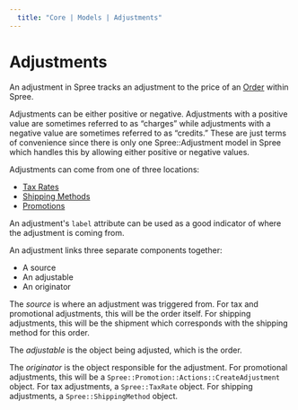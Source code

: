 ```yaml
---
  title: "Core | Models | Adjustments"
---
```


# Adjustments

An adjustment in Spree tracks an adjustment to the price of an
[Order](/developer/core/models/order) within Spree. 

Adjustments can be either positive or negative. Adjustments with a positive
value are sometimes referred to as “charges” while adjustments with a negative
value are sometimes referred to as “credits.” These are just terms of
convenience since there is only one Spree::Adjustment model in Spree which
handles this by allowing either positive or negative values.

Adjustments can come from one of three locations:

* [Tax Rates](/developer/core/models/tax_rate)
* [Shipping Methods](/developer/core/models/shipping_method)
* [Promotions](/developer/core/models/promotion)

An adjustment's `label` attribute can be used as a good indicator of where the
adjustment is coming from.

An adjustment links three separate components together:

* A source
* An adjustable
* An originator

The *source* is where an adjustment was triggered from. For tax and promotional
adjustments, this will be the order itself. For shipping adjustments, this will
be the shipment which corresponds with the shipping method for this order.

The *adjustable* is the object being adjusted, which is the order.

The *originator* is the object responsible for the adjustment. For promotional
adjustments, this will be a `Spree::Promotion::Actions::CreateAdjustment`
object. For tax adjustments, a `Spree::TaxRate` object. For shipping
adjustments, a `Spree::ShippingMethod` object.



